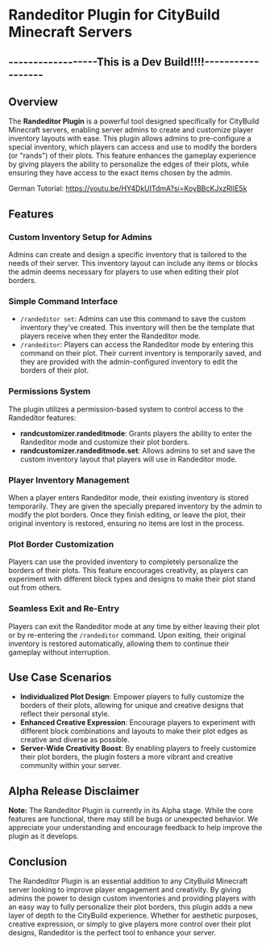 # Randeditor Plugin for CityBuild Minecraft Servers

## ------------------This is a Dev Build!!!!------------------

## Overview
The **Randeditor Plugin** is a powerful tool designed specifically for CityBuild Minecraft servers, enabling server admins to create and customize player inventory layouts with ease. This plugin allows admins to pre-configure a special inventory, which players can access and use to modify the borders (or "rands") of their plots. This feature enhances the gameplay experience by giving players the ability to personalize the edges of their plots, while ensuring they have access to the exact items chosen by the admin.

German Tutorial:
https://youtu.be/HY4DkUITdmA?si=KoyBBcKJxzRlIE5k
## Features

### Custom Inventory Setup for Admins
Admins can create and design a specific inventory that is tailored to the needs of their server. This inventory layout can include any items or blocks the admin deems necessary for players to use when editing their plot borders.

### Simple Command Interface
<ul>
  <li>
    <code>/randeditor set</code>: Admins can use this command to save the custom inventory they’ve created. This inventory will then be the template that players receive when they enter the Randeditor mode.
  </li>
  <li>
    <code>/randeditor</code>: Players can access the Randeditor mode by entering this command on their plot. Their current inventory is temporarily saved, and they are provided with the admin-configured inventory to edit the borders of their plot.
  </li>
</ul>

### Permissions System
The plugin utilizes a permission-based system to control access to the Randeditor features:
<ul>
  <li>
    <strong>randcustomizer.randeditmode</strong>: Grants players the ability to enter the Randeditor mode and customize their plot borders.
  </li>
  <li>
    <strong>randcustomizer.randeditmode.set</strong>: Allows admins to set and save the custom inventory layout that players will use in Randeditor mode.
  </li>
</ul>

### Player Inventory Management
When a player enters Randeditor mode, their existing inventory is stored temporarily. They are given the specially prepared inventory by the admin to modify the plot borders. Once they finish editing, or leave the plot, their original inventory is restored, ensuring no items are lost in the process.

### Plot Border Customization
Players can use the provided inventory to completely personalize the borders of their plots. This feature encourages creativity, as players can experiment with different block types and designs to make their plot stand out from others.

### Seamless Exit and Re-Entry
Players can exit the Randeditor mode at any time by either leaving their plot or by re-entering the <code>/randeditor</code> command. Upon exiting, their original inventory is restored automatically, allowing them to continue their gameplay without interruption.

## Use Case Scenarios
<ul>
  <li>
    <strong>Individualized Plot Design</strong>: Empower players to fully customize the borders of their plots, allowing for unique and creative designs that reflect their personal style.
  </li>
  <li>
    <strong>Enhanced Creative Expression</strong>: Encourage players to experiment with different block combinations and layouts to make their plot edges as creative and diverse as possible.
  </li>
  <li>
    <strong>Server-Wide Creativity Boost</strong>: By enabling players to freely customize their plot borders, the plugin fosters a more vibrant and creative community within your server.
  </li>
</ul>

## Alpha Release Disclaimer
<p>
  <strong>Note:</strong> The Randeditor Plugin is currently in its Alpha stage. While the core features are functional, there may still be bugs or unexpected behavior. We appreciate your understanding and encourage feedback to help improve the plugin as it develops.
</p>

## Conclusion
The Randeditor Plugin is an essential addition to any CityBuild Minecraft server looking to improve player engagement and creativity. By giving admins the power to design custom inventories and providing players with an easy way to fully personalize their plot borders, this plugin adds a new layer of depth to the CityBuild experience. Whether for aesthetic purposes, creative expression, or simply to give players more control over their plot designs, Randeditor is the perfect tool to enhance your server.
